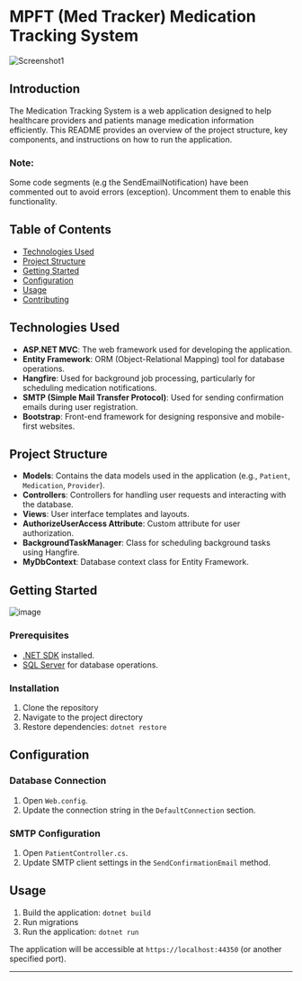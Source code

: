 # MPFT (Med Tracker) Medication Tracking System
![Screenshot1](https://github.com/SirMichaelJacob/Mpft_Medication_Tracker/assets/92210973/4cd6d053-bba6-49b5-a8ad-bce5754f45af)


## Introduction

The Medication Tracking System is a web application designed to help healthcare providers and patients manage medication information efficiently. This README provides an overview of the project structure, key components, and instructions on how to run the application.
### Note: 
Some code segments (e.g the SendEmailNotification) have been commented out to avoid errors (exception). Uncomment them to enable this functionality.

## Table of Contents

- [Technologies Used](#technologies-used)
- [Project Structure](#project-structure)
- [Getting Started](#getting-started)
- [Configuration](#configuration)
- [Usage](#usage)
- [Contributing](#contributing)

## Technologies Used

- **ASP.NET MVC**: The web framework used for developing the application.
- **Entity Framework**: ORM (Object-Relational Mapping) tool for database operations.
- **Hangfire**: Used for background job processing, particularly for scheduling medication notifications.
- **SMTP (Simple Mail Transfer Protocol)**: Used for sending confirmation emails during user registration.
- **Bootstrap**: Front-end framework for designing responsive and mobile-first websites.

## Project Structure

- **Models**: Contains the data models used in the application (e.g., `Patient`, `Medication`, `Provider`).
- **Controllers**: Controllers for handling user requests and interacting with the database.
- **Views**: User interface templates and layouts.
- **AuthorizeUserAccess Attribute**: Custom attribute for user authorization.
- **BackgroundTaskManager**: Class for scheduling background tasks using Hangfire.
- **MyDbContext**: Database context class for Entity Framework.

## Getting Started
![image](https://github.com/SirMichaelJacob/Mpft_Medication_Tracker/assets/92210973/d8c98179-5d76-44d5-8e18-0efe04fb45c6)


### Prerequisites

- [.NET SDK](https://dotnet.microsoft.com/download) installed.
- [SQL Server](https://www.microsoft.com/en-us/sql-server/sql-server-downloads) for database operations.

### Installation

1. Clone the repository
2. Navigate to the project directory
3. Restore dependencies: `dotnet restore`

## Configuration

### Database Connection

1. Open `Web.config`.
2. Update the connection string in the `DefaultConnection` section.

### SMTP Configuration

1. Open `PatientController.cs`.
2. Update SMTP client settings in the `SendConfirmationEmail` method.

## Usage

1. Build the application: `dotnet build`
2. Run migrations
3. Run the application: `dotnet run`

The application will be accessible at `https://localhost:44350` (or another specified port).




---
